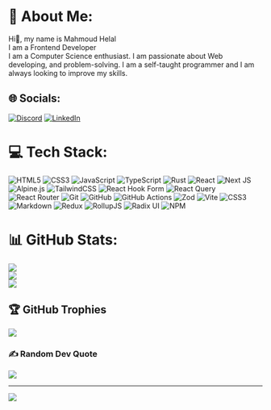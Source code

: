 # 💫 About Me:

Hi👋, my name is Mahmoud Helal<br>I am a Frontend Developer<br>I am a Computer Science enthusiast. I am passionate about Web developing, and problem-solving. I am a self-taught programmer and I am always looking to improve my skills.

## 🌐 Socials:

[![Discord](https://img.shields.io/badge/Discord-%237289DA.svg?logo=discord&logoColor=white)](https://discord.gg/https://discord.com/users/336226629749702667) [![LinkedIn](https://img.shields.io/badge/LinkedIn-%230077B5.svg?logo=linkedin&logoColor=white)](https://linkedin.com/in/www.linkedin.com/in/mahmoud-helal-b0a89a246/)

# 💻 Tech Stack:

![HTML5](https://img.shields.io/badge/html5-%23E34F26.svg?style=plastic&logo=html5&logoColor=white) ![CSS3](https://img.shields.io/badge/css3-%231572B6.svg?style=plastic&logo=css3&logoColor=white) ![JavaScript](https://img.shields.io/badge/javascript-%23323330.svg?style=plastic&logo=javascript&logoColor=%23F7DF1E) ![TypeScript](https://img.shields.io/badge/typescript-%23007ACC.svg?style=plastic&logo=typescript&logoColor=white) ![Rust](https://img.shields.io/badge/rust-%23000000.svg?style=flat&logo=rust&logoColor=white) ![React](https://img.shields.io/badge/react-%2320232a.svg?style=plastic&logo=react&logoColor=%2361DAFB) ![Next JS](https://img.shields.io/badge/Next-black?style=plastic&logo=next.js&logoColor=white) ![Alpine.js](https://img.shields.io/badge/alpinejs-white.svg?style=plastic&logo=alpinedotjs&logoColor=%238BC0D0) ![TailwindCSS](https://img.shields.io/badge/tailwindcss-%2338B2AC.svg?style=plastic&logo=tailwind-css&logoColor=white) ![React Hook Form](https://img.shields.io/badge/React%20Hook%20Form-%23EC5990.svg?style=plastic&logo=reacthookform&logoColor=white) ![React Query](https://img.shields.io/badge/-React%20Query-FF4154?style=plastic&logo=react%20query&logoColor=white) ![React Router](https://img.shields.io/badge/React_Router-CA4245?style=plastic&logo=react-router&logoColor=white) ![Git](https://img.shields.io/badge/git-%23F05033.svg?style=plastic&logo=git&logoColor=white) ![GitHub](https://img.shields.io/badge/github-%23121011.svg?style=plastic&logo=github&logoColor=white) ![GitHub Actions](https://img.shields.io/badge/github%20actions-%232671E5.svg?style=flat&logo=githubactions&logoColor=white) ![Zod](https://img.shields.io/badge/zod-%233068b7.svg?style=plastic&logo=zod&logoColor=white) ![Vite](https://img.shields.io/badge/vite-%23646CFF.svg?style=plastic&logo=vite&logoColor=white) ![CSS3](https://img.shields.io/badge/css3-%231572B6.svg?style=plastic&logo=css3&logoColor=white) ![Markdown](https://img.shields.io/badge/markdown-%23000000.svg?style=plastic&logo=markdown&logoColor=white) ![Redux](https://img.shields.io/badge/redux-%23593d88.svg?style=plastic&logo=redux&logoColor=white) ![RollupJS](https://img.shields.io/badge/RollupJS-ef3335?style=plastic&logo=rollup.js&logoColor=white) ![Radix UI](https://img.shields.io/badge/radix%20ui-161618.svg?style=plastic&logo=radix-ui&logoColor=white) ![NPM](https://img.shields.io/badge/NPM-%23CB3837.svg?style=plastic&logo=npm&logoColor=white)

# 📊 GitHub Stats:

![](https://github-readme-stats.vercel.app/api?username=IMythx&theme=dark&hide_border=false&include_all_commits=true&count_private=false)<br/>
![](https://github-readme-streak-stats.herokuapp.com/?user=IMythx&theme=dark&hide_border=false)<br/>
![](https://github-readme-stats.vercel.app/api/top-langs/?username=IMythx&theme=dark&hide_border=false&include_all_commits=true&count_private=false&layout=compact)

## 🏆 GitHub Trophies

![](https://github-profile-trophy.vercel.app/?username=IMythx&theme=radical&no-frame=true&no-bg=false&margin-w=4)

### ✍️ Random Dev Quote

![](https://quotes-github-readme.vercel.app/api?type=horizontal&theme=radical)

<!--### 🔝 Top Contributed Repo
//![](https://github-contributor-stats.vercel.app/api?username=IMythx&limit=5&theme=dark&combine_all_yearly_contributions=true) -->

---

[![](https://visitcount.itsvg.in/api?id=IMythx&icon=0&color=0)](https://visitcount.itsvg.in)

<!-- Proudly created with GPRM ( https://gprm.itsvg.in ) -->
